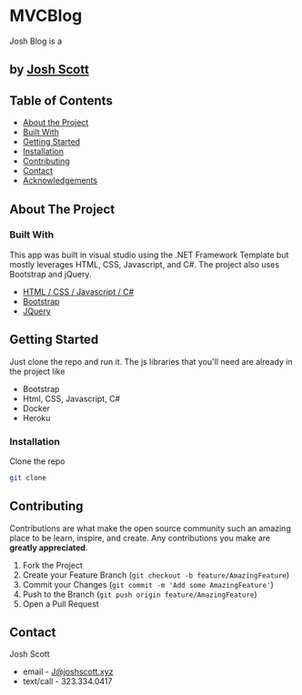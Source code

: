 # MVCBlog
 Josh Blog is a 
## by [Josh Scott](https://josh-scott-portfolio.netlify.app/)

<!-- TABLE OF CONTENTS -->
## Table of Contents

* [About the Project](#about-the-project)
* [Built With](#built-with)
* [Getting Started](#getting-started)
* [Installation](#installation)
* [Contributing](#contributing)
* [Contact](#contact)
* [Acknowledgements](#acknowledgements)

## About The Project

### Built With

This app was built in visual studio using the .NET Framework Template but mostly leverages HTML, CSS, Javascript, and C#. The project also uses Bootstrap and jQuery.

* [HTML](https://www.w3schools.com/html/)[ / CSS](https://www.w3schools.com/css/)[ / Javascript](https://www.w3schools.com/js/DEFAULT.asp)[ / C#](https://docs.microsoft.com/en-us/dotnet/csharp/)
* [Bootstrap](https://getbootstrap.com)
* [JQuery](https://jquery.com)

<!-- GETTING STARTED -->
## Getting Started

Just clone the repo and run it. 
The js libraries that you'll need are already in the project like
  * Bootstrap
  * Html, CSS, Javascript, C#
  * Docker
  * Heroku

### Installation

Clone the repo
```sh
git clone 
```

<!-- CONTRIBUTING -->
## Contributing

Contributions are what make the open source community such an amazing place to be learn, inspire, and create. Any contributions you make are **greatly appreciated**.

1. Fork the Project
2. Create your Feature Branch (`git checkout -b feature/AmazingFeature`)
3. Commit your Changes (`git commit -m 'Add some AmazingFeature'`)
4. Push to the Branch (`git push origin feature/AmazingFeature`)
5. Open a Pull Request

<!-- CONTACT -->
## Contact

Josh Scott
* email - J@joshscott.xyz
* text/call - 323.334.0417
